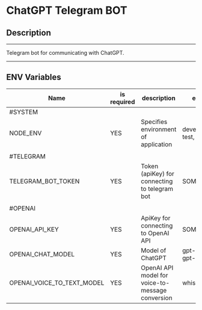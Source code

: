 # ChatGPT Telegram BOT

## Description

---

Telegram bot for communicating with ChatGPT.

---

## ENV Variables

| Name                       | is required | description                                      | example                       |
| -------------------------- | ----------- | ------------------------------------------------ | ----------------------------- |
| #SYSTEM                    |             |                                                  |                               |
| NODE_ENV                   | YES         | Specifies environment of application             | development, test, production |
|                            |             |                                                  |                               |
| #TELEGRAM                  |             |                                                  |                               |
| TELEGRAM_BOT_TOKEN         | YES         | Token (apiKey) for connecting to telegram bot    | SOME_API_KEY                  |
|                            |             |                                                  |                               |
| #OPENAI                    |             |                                                  |                               |
| OPENAI_API_KEY             | YES         | ApiKey for connecting to OpenAI API              | SOME_API_KEY                  |
| OPENAI_CHAT_MODEL          | YES         | Model of ChatGPT                                 | gpt-3.5-turbo, gpt-4          |
| OPENAI_VOICE_TO_TEXT_MODEL | YES         | OpenAI API model for voice-to-message conversion | whisper-1                     |
